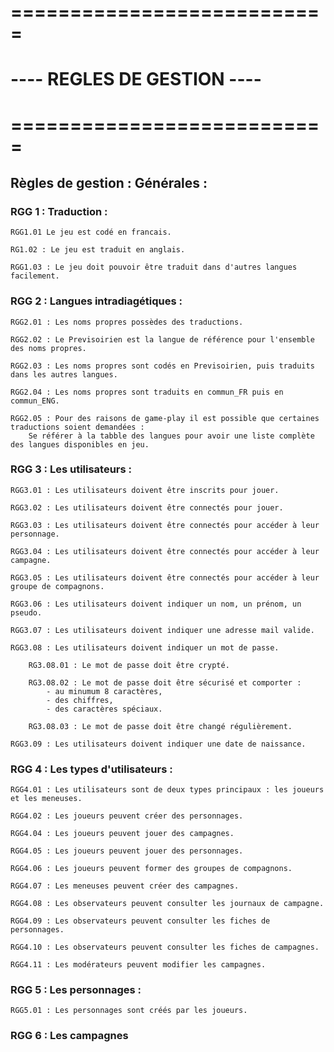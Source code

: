 # ===========================
# ---- REGLES DE GESTION ----     
# ===========================

## Règles de gestion : Générales :

### RGG 1 : Traduction :

    RGG1.01 Le jeu est codé en francais.

    RG1.02 : Le jeu est traduit en anglais.
    
    RGG1.03 : Le jeu doit pouvoir être traduit dans d'autres langues facilement.

### RGG 2 : Langues intradiagétiques :
    
    RGG2.01 : Les noms propres possèdes des traductions.
    
    RGG2.02 : Le Previsoirien est la langue de référence pour l'ensemble des noms propres.
    
    RGG2.03 : Les noms propres sont codés en Previsoirien, puis traduits dans les autres langues.
    
    RGG2.04 : Les noms propres sont traduits en commun_FR puis en commun_ENG.

    RGG2.05 : Pour des raisons de game-play il est possible que certaines traductions soient demandées :
        Se référer à la tabble des langues pour avoir une liste complète des langues disponibles en jeu.

### RGG 3 : Les utilisateurs :
    
    RGG3.01 : Les utilisateurs doivent être inscrits pour jouer.
    
    RGG3.02 : Les utilisateurs doivent être connectés pour jouer.

    RGG3.03 : Les utilisateurs doivent être connectés pour accéder à leur personnage.

    RGG3.04 : Les utilisateurs doivent être connectés pour accéder à leur campagne.

    RGG3.05 : Les utilisateurs doivent être connectés pour accéder à leur groupe de compagnons.

    RGG3.06 : Les utilisateurs doivent indiquer un nom, un prénom, un pseudo.
    
    RGG3.07 : Les utilisateurs doivent indiquer une adresse mail valide.

    RGG3.08 : Les utilisateurs doivent indiquer un mot de passe.

        RG3.08.01 : Le mot de passe doit être crypté.

        RG3.08.02 : Le mot de passe doit être sécurisé et comporter : 
            - au minumum 8 caractères, 
            - des chiffres, 
            - des caractères spéciaux.

        RG3.08.03 : Le mot de passe doit être changé régulièrement.

    RGG3.09 : Les utilisateurs doivent indiquer une date de naissance.

### RGG 4 : Les types d'utilisateurs :

    RGG4.01 : Les utilisateurs sont de deux types principaux : les joueurs et les meneuses.

    RGG4.02 : Les joueurs peuvent créer des personnages.

    RGG4.04 : Les joueurs peuvent jouer des campagnes.

    RGG4.05 : Les joueurs peuvent jouer des personnages.

    RGG4.06 : Les joueurs peuvent former des groupes de compagnons.

    RGG4.07 : Les meneuses peuvent créer des campagnes.

    RGG4.08 : Les observateurs peuvent consulter les journaux de campagne.

    RGG4.09 : Les observateurs peuvent consulter les fiches de personnages.

    RGG4.10 : Les observateurs peuvent consulter les fiches de campagnes.

    RGG4.11 : Les modérateurs peuvent modifier les campagnes.

### RGG 5 : Les personnages :
    
    RGG5.01 : Les personnages sont créés par les joueurs.

### RGG 6 : Les campagnes 